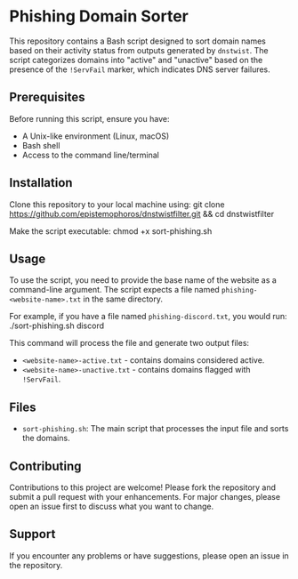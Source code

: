 # Phishing Domain Sorter

This repository contains a Bash script designed to sort domain names based on their activity status from outputs generated by `dnstwist`. The script categorizes domains into "active" and "unactive" based on the presence of the `!ServFail` marker, which indicates DNS server failures.

## Prerequisites

Before running this script, ensure you have:
- A Unix-like environment (Linux, macOS)
- Bash shell
- Access to the command line/terminal

## Installation

Clone this repository to your local machine using:
git clone https://github.com/epistemophoros/dnstwistfilter.git && cd dnstwistfilter

Make the script executable:
chmod +x sort-phishing.sh

## Usage

To use the script, you need to provide the base name of the website as a command-line argument. The script expects a file named `phishing-<website-name>.txt` in the same directory.

For example, if you have a file named `phishing-discord.txt`, you would run:
./sort-phishing.sh discord

This command will process the file and generate two output files:
- `<website-name>-active.txt` - contains domains considered active.
- `<website-name>-unactive.txt` - contains domains flagged with `!ServFail`.

## Files

- `sort-phishing.sh`: The main script that processes the input file and sorts the domains.

## Contributing

Contributions to this project are welcome! Please fork the repository and submit a pull request with your enhancements. For major changes, please open an issue first to discuss what you want to change.

## Support

If you encounter any problems or have suggestions, please open an issue in the repository.
